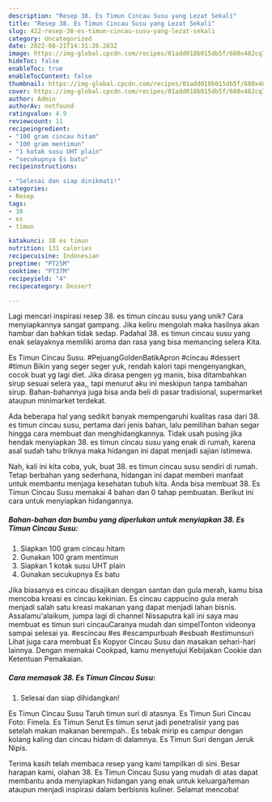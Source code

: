 ```yaml
---
description: "Resep 38. Es Timun Cincau Susu yang Lezat Sekali"
title: "Resep 38. Es Timun Cincau Susu yang Lezat Sekali"
slug: 422-resep-38-es-timun-cincau-susu-yang-lezat-sekali
category: Uncategorized
date: 2022-08-21T14:31:26.283Z
image: https://img-global.cpcdn.com/recipes/01add018b015db5f/680x482cq70/38-es-timun-cincau-susu-foto-resep-utama.jpg
hideToc: false
enableToc: true
enableTocContent: false
thumbnail: https://img-global.cpcdn.com/recipes/01add018b015db5f/680x482cq70/38-es-timun-cincau-susu-foto-resep-utama.jpg
cover: https://img-global.cpcdn.com/recipes/01add018b015db5f/680x482cq70/38-es-timun-cincau-susu-foto-resep-utama.jpg
author: Admin
authorAv: notfound
ratingvalue: 4.9
reviewcount: 11
recipeingredient:
- "100 gram cincau hitam"
- "100 gram mentimun"
- "1 kotak susu UHT plain"
- "secukupnya Es batu"
recipeinstructions:

- "Selesai dan siap dinikmati!"
categories:
- Resep
tags:
- 38
- es
- timun

katakunci: 38 es timun 
nutrition: 131 calories
recipecuisine: Indonesian
preptime: "PT25M"
cooktime: "PT37M"
recipeyield: "4"
recipecategory: Dessert

---
```





Lagi mencari inspirasi resep 38. es timun cincau susu yang unik? Cara menyiapkannya sangat gampang. Jika keliru mengolah maka hasilnya akan hambar dan bahkan tidak sedap. Padahal 38. es timun cincau susu yang enak selayaknya memiliki aroma dan rasa yang bisa memancing selera Kita.





Es Timun Cincau Susu. #PejuangGoldenBatikApron #cincau #dessert #timun Bikin yang seger seger yuk, rendah kalori tapi mengenyangkan, cocok buat yg lagi diet. Jika dirasa pengen yg manis, bisa ditambahkan sirup sesuai selera yaa,, tapi menurut aku ini meskipun tanpa tambahan sirup. Bahan-bahannya juga bisa anda beli di pasar tradisional, supermarket ataupun minimarket terdekat.

Ada beberapa hal yang sedikit banyak mempengaruhi kualitas rasa dari 38. es timun cincau susu, pertama dari jenis bahan, lalu pemilihan bahan segar hingga cara membuat dan menghidangkannya. Tidak usah pusing jika hendak menyiapkan 38. es timun cincau susu yang enak di rumah, karena asal sudah tahu triknya maka hidangan ini dapat menjadi sajian istimewa.






Nah, kali ini kita coba, yuk, buat 38. es timun cincau susu sendiri di rumah. Tetap berbahan yang sederhana, hidangan ini dapat memberi manfaat untuk membantu menjaga kesehatan tubuh kita. Anda bisa membuat 38. Es Timun Cincau Susu memakai 4 bahan dan 0 tahap pembuatan. Berikut ini cara untuk menyiapkan hidangannya.

<!--inarticleads1-->

##### Bahan-bahan dan bumbu yang diperlukan untuk menyiapkan 38. Es Timun Cincau Susu:

1. Siapkan 100 gram cincau hitam
1. Gunakan 100 gram mentimun
1. Siapkan 1 kotak susu UHT plain
1. Gunakan secukupnya Es batu


Jika biasanya es cincau disajikan dengan santan dan gula merah, kamu bisa mencoba kreasi es cincau kekinian. Es cincau cappucino gula merah menjadi salah satu kreasi makanan yang dapat menjadi lahan bisnis. Assalamu&#39;alaikum, jumpa lagi di channel Nissaputra kali ini saya mau membuat es timun suri cincauCaranya mudah dan simpelTonton videonya sampai selesai ya. #escincau #es #escampurbuah #esbuah #estimunsuri Lihat juga cara membuat Es Kopyor Cincau Susu dan masakan sehari-hari lainnya. Dengan memakai Cookpad, kamu menyetujui Kebijakan Cookie dan Ketentuan Pemakaian. 

<!--inarticleads2-->

##### Cara memasak 38. Es Timun Cincau Susu:


1. Selesai dan siap dihidangkan!

Es Timun Cincau Susu Taruh timun suri di atasnya. Es Timun Suri Cincau Foto: Fimela. Es Timun Serut Es timun serut jadi penetralisir yang pas setelah makan makanan berempah.. Es tebak mirip es campur dengan kolang kaling dan cincau hidam di dalamnya. Es Timun Suri dengan Jeruk Nipis. 

Terima kasih telah membaca resep yang kami tampilkan di sini. Besar harapan kami, olahan 38. Es Timun Cincau Susu yang mudah di atas dapat membantu anda menyiapkan hidangan yang enak untuk keluarga/teman ataupun menjadi inspirasi dalam berbisnis kuliner. Selamat mencoba!
